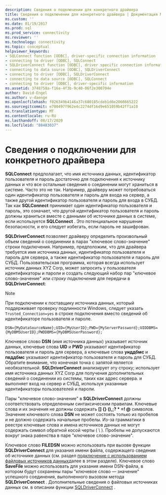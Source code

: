 ```yaml
---
description: Сведения о подключении для конкретного драйвера
title: Сведения о подключении для конкретного драйвера | Документация Майкрософт
ms.custom: ''
ms.date: 01/19/2017
ms.prod: sql
ms.prod_service: connectivity
ms.reviewer: ''
ms.technology: connectivity
ms.topic: conceptual
helpviewer_keywords:
- SQLConnect function [ODBC], driver-specific connection information
- connecting to driver [ODBC], SQLConnect
- SQLDriverConnect function [ODBC], driver specific connection information
- connecting to data source [ODBC], SQLDriverConnect
- connecting to driver [ODBC], SQLDriverConnect
- connecting to data source [ODBC], SQLConnect
- connecting to driver [ODBC], driver-specific information
ms.assetid: 3748758a-f16a-4f3b-9c40-06f2e300704e
author: David-Engel
ms.author: v-daenge
ms.openlocfilehash: f026349b4146a37c680185cdeb1d6e2066665222
ms.sourcegitcommit: e700497f962e4c2274df16d9e651059b42ff1a10
ms.translationtype: MT
ms.contentlocale: ru-RU
ms.lasthandoff: 08/17/2020
ms.locfileid: "88483037"
---
```

# <a name="driver-specific-connection-information"></a>Сведения о подключении для конкретного драйвера
**SQLConnect** предполагает, что имя источника данных, идентификатор пользователя и пароль достаточно для подключения к источнику данных и что все остальные сведения о соединении могут храниться в системе. Часто это не так. Например, драйверу может потребоваться один идентификатор пользователя и пароль для входа на сервер, а также другой идентификатор пользователя и пароль для входа в СУБД. Так как **SQLConnect** принимает один идентификатор пользователя и пароль, это означает, что другой идентификатор пользователя и пароль должны храниться вместе с данными об источнике данных в системе, если используется **SQLConnect** . Это потенциальное нарушение безопасности, и его следует избегать, если пароль не зашифрован.  
  
 **SQLDriverConnect** позволяет драйверу определить произвольный объем сведений о соединении в парах "ключевое слово-значение" строки подключения. Например, предположим, что для драйвера требуется имя источника данных, идентификатор пользователя и пароль для сервера, а также идентификатор пользователя и пароль для СУБД. Пользовательская программа, которая всегда использует источник данных XYZ Corp, может запросить у пользователя идентификаторы и пароли и создать следующий набор пар "ключевое слово-значение" или *строку подключения* для передачи в **SQLDriverConnect**:  
  
> [!NOTE]  
>  При подключении к поставщику источника данных, который поддерживает проверку подлинности Windows, следует указать `Trusted_Connection=yes` в строке подключения вместо сведений об идентификаторе пользователя и пароле.  
  
```  
DSN={MyDataSourceName};UID={MyUserID};PWD={MyServerPassword};UIDDBMS={MyDBMSUserID};PWDDBMS={MyDBMSUserPassword};  
```  
  
 Ключевое слово **DSN** (имя источника данных) указывает источник данных, ключевые слова **UID** и **PWD** указывают идентификатор пользователя и пароль для сервера, а ключевые слова **уиддбмс** и **пвддбмс** указывают идентификатор пользователя и пароль для СУБД. Обратите внимание, что конечная точка с запятой является необязательной. **SQLDriverConnect** анализирует эту строку; использует имя источника данных XYZ Corp для получения дополнительных сведений о соединении из системы, таких как адрес сервера. и выполняет вход на сервер и СУБД, используя указанные идентификаторы пользователей и пароли.  
  
 Пары "ключевое слово-значение" в **SQLDriverConnect** должны соответствовать определенным синтаксическим правилам. Ключевые слова и их значения не должны содержать **[] {} (),;? \* =! @** символов. Значение ключевого слова **DSN** не может состоять только из пробелов и не должно содержать начальные пробелы. Из-за грамматики в реестре ключевые слова и имена источников данных не могут содержать символ обратной косой черты ( \\ ). Пробелы не допускаются вокруг знака равенства в паре "ключевое слово-значение".  
  
 Ключевое слово **FILEDSN** можно использовать при вызове функции **SQLDriverConnect** для указания имени файла, содержащего сведения об источнике данных (см. раздел [подключение с использованием файловых источников данных](../../../odbc/reference/develop-app/connecting-using-file-data-sources.md)далее в этом разделе). Ключевое слово **SaveFile** можно использовать для указания имени DSN-файла, в котором будут сохранены пары "ключевое слово — значение" успешного соединения, выполненного вызовом метода **SQLDriverConnect** . Дополнительные сведения о файловых источниках данных см. в описании функции [SQLDriverConnect](../../../odbc/reference/syntax/sqldriverconnect-function.md) .
